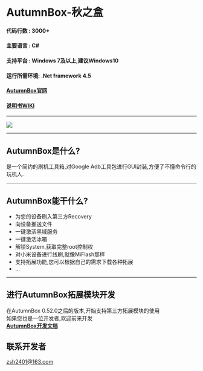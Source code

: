 # AutumnBox-秋之盒
#### 代码行数 : 3000+
#### 主要语言 : C#
#### 支持平台 : Windows 7及以上,建议Windows10
#### 运行所需环境: .Net framework 4.5
#### [AutumnBox官网](http://atmb.top/)   
#### [说明书WIKI](https://github.com/zsh2401/AutumnBox/wiki)
***
![](http://atmb.top/images/demo/demo.png)
***
## AutumnBox是什么?
是一个简约的刷机工具箱,对Google Adb工具包进行GUI封装,方便了不懂命令行的玩机人.
***
## AutumnBox能干什么?
* 为您的设备刷入第三方Recovery
* 向设备推送文件
* 一键激活黑域服务
* 一键激活冰箱
* 解锁System,获取完整root控制权
* 对小米设备进行线刷,就像MiFlash那样
* 支持拓展功能,您可以根据自己的需求下载各种拓展
* ...
***
## 进行AutumnBox拓展模块开发
在AutumnBox 0.52.0之后的版本,开始支持第三方拓展模块的使用    
如果您也是一位开发者,欢迎前来开发   
[**AutumnBox开发文档**](https://github.com/zsh2401/AutumnBox/wiki/zh_CN_AutumnBox%E5%BC%80%E5%8F%91%E6%96%87%E6%A1%A3)

## 联系开发者
zsh2401@163.com
